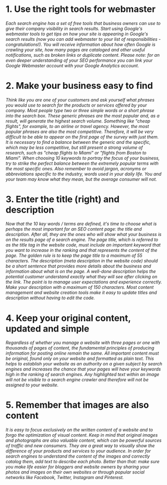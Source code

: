 # 1. Use the right tools for webmaster

###### Each search engine has a set of free tools that business owners can use to give their company visibility in search results. Start using Google's webmaster tools to get tips on how your site is appearing in Google's search results (now you can add webmaster to your list of responsibilities - congratulations!). You will receive information about how often Google is crawling your site, how many pages are cataloged and other useful notifications, such as broken links or duplicate content. Please note: for an even deeper understanding of your SEO performance you can link your Google Webmaster account with your Google Analytics account.

# 2. Make your business easy to find
###### Think like you are one of your customers and ask yourself what phrases you would use to search for the products or services offered by your company. Most people type two or three simple words or a short phrase into the search box. These generic phrases are the most popular and, as a result, will generate the highest search volume. Something like "cheap flights", for example, to an airline or travel agency. However, the most popular phrases are also the most competitive. Therefore, it will be very difficult to be able to appear on the first page of the survey with just them. It is necessary to find a balance between the generic and the specific, which may be less competitive, but still present a strong volume of research, such as "cheap flights to Miami" or "flights from Boston to Miami". When choosing 10 keywords to portray the focus of your business, try to strike the perfect balance between the extremely popular terms with the most specific ones. Also remember to avoid jargon, acronyms or abbreviations specific to the industry, words used in your daily life. You and your team may know what they mean, but the average consumer will not.

# 3. Enter the title (right) and description
###### Now that the 10 key words / terms are defined, it's time to choose what is perhaps the most important for an SEO content page: the title and description. After all, they are the ones who will show what your business is on the results page of a search engine. The page title, which is referred to as the title tag in the website code, must include an important keyword that you want to increase in the ranking and that represents the content of the page. The golden rule is to keep the page title to a maximum of 55 characters. The description (meta description in the website code) should be a short sentence that provides more details about the business and information about what is on the page. A well-done description helps the potential customer understand exactly what they will see after clicking on the link. The point is to manage user expectations and experience correctly. Make your description with a maximum of 150 characters. Most content management and website creation tools make it easy to update titles and description without having to edit the code.

# 4. Keep your original content, updated and simple
###### Regardless of whether you manage a website with three pages or one with thousands of pages of content, the fundamental principles of producing information for posting online remain the same. All important content must be original, found only on your website and formatted as plain text. This helps to establish your website as an authority on a given subject by search engines and increases the chance that your pages will have your keywords high in the ranking of search engines. Any highlighted text within an image will not be visible to a search engine crawler and therefore will not be assigned to your website.

# 5. Remember that images are also content
###### It is easy to focus exclusively on the written content of a website and to forgo the optimization of visual content. Keep in mind that original images and photographs are also valuable content, which can be powerful sources of traffic and new consumers. They are a great way to visually show the difference of your products and services to your audience. In order for search engines to understand the content of the images and correctly catalog them, add text to describe each photo. Better than that: make sure you make life easier for bloggers and website owners by sharing your photos and images on their own websites or through popular social networks like Facebook, Twitter, Instagram and Pinterest.
